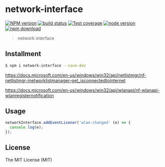 # network-interface

[![NPM version][npm-image]][npm-url]
[![build status][travis-image]][travis-url]
[![Test coverage][coveralls-image]][coveralls-url]
[![node version][node-image]][node-url]
[![npm download][download-image]][download-url]

[npm-image]: https://img.shields.io/npm/v/network-interface.svg?style=flat-square
[npm-url]: https://npmjs.org/package/network-interface
[travis-image]: https://img.shields.io/travis/xudafeng/network-interface.svg?style=flat-square
[travis-url]: https://travis-ci.org/xudafeng/network-interface
[coveralls-image]: https://img.shields.io/coveralls/xudafeng/network-interface.svg?style=flat-square
[coveralls-url]: https://coveralls.io/r/xudafeng/network-interface?branch=master
[node-image]: https://img.shields.io/badge/node.js-%3E=_8-green.svg?style=flat-square
[node-url]: http://nodejs.org/download/
[download-image]: https://img.shields.io/npm/dm/network-interface.svg?style=flat-square
[download-url]: https://npmjs.org/package/network-interface

> network interface

## Installment

```bash
$ npm i network-interface --save-dev
```

https://docs.microsoft.com/en-us/windows/win32/api/netlistmgr/nf-netlistmgr-inetworklistmanager-get_isconnectedtointernet

https://docs.microsoft.com/en-us/windows/win32/api/wlanapi/nf-wlanapi-wlanregisternotification

## Usage

```javascript
networkInterface.addEventLisener('wlan-changed' (e) => {
  console.log(e);
});
```

## License

The MIT License (MIT)
